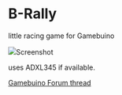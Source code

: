 # B-Rally
little racing game for Gamebuino

<img src="https://github.com/scmar/B-Rally/blob/master/Bitmaps/slide_race.gif">Screenshot</img>

uses ADXL345 if available.

<a href="http://gamebuino.com/forum/viewtopic.php?f=17&t=3407">Gamebuino Forum thread</a>
